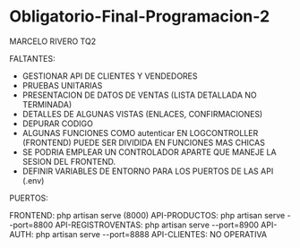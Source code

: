 # Obligatorio-Final-Programacion-2

MARCELO RIVERO TQ2

FALTANTES: 

- GESTIONAR API DE CLIENTES Y VENDEDORES
- PRUEBAS UNITARIAS
- PRESENTACION DE DATOS DE VENTAS (LISTA DETALLADA NO TERMINADA)
- DETALLES DE ALGUNAS VISTAS (ENLACES, CONFIRMACIONES)
- DEPURAR CODIGO
- ALGUNAS FUNCIONES COMO autenticar EN LOGCONTROLLER (FRONTEND) PUEDE SER DIVIDIDA EN FUNCIONES MAS CHICAS
- SE PODRIA EMPLEAR UN CONTROLADOR APARTE QUE MANEJE LA SESION DEL FRONTEND.
- DEFINIR VARIABLES DE ENTORNO PARA LOS PUERTOS DE LAS API (.env)

PUERTOS:

FRONTEND: php artisan serve (8000)
API-PRODUCTOS: php artisan serve --port=8800
API-REGISTROVENTAS: php artisan serve --port=8900
API-AUTH: php artisan serve --port=8888
API-CLIENTES: NO OPERATIVA






